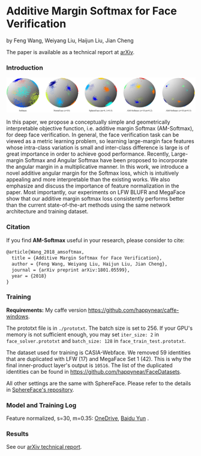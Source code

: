 # Additive Margin Softmax for Face Verification 

by Feng Wang, Weiyang Liu, Haijun Liu, Jian Cheng

The paper is available as a technical report at [arXiv](https://arxiv.org/abs/1801.05599).

### Introduction

![FeatureVis](assets/FeatureVis.png)

In this paper, we propose a conceptually simple and geometrically interpretable objective function, i.e. additive margin Softmax (AM-Softmax), for deep face verification. In general, the face verification task can be viewed as a metric learning problem, so learning large-margin face features whose intra-class variation is small and inter-class difference is large is of great importance in order to achieve good performance. Recently, Large-margin Softmax and Angular Softmax have been proposed to incorporate the angular margin in a multiplicative manner. In this work, we introduce a novel additive angular margin for the Softmax loss, which is intuitively appealing and more interpretable than the existing works. We also emphasize and discuss the importance of feature normalization in the paper. Most importantly, our experiments on LFW BLUFR and MegaFace show that our additive margin softmax loss consistently performs better than the current state-of-the-art methods using the same network architecture and training dataset.

### Citation
If you find **AM-Softmax** useful in your research, please consider to cite:

	@article{Wang_2018_amsoftmax,
	  title = {Additive Margin Softmax for Face Verification},
	  author = {Feng Wang, Weiyang Liu, Haijun Liu, Jian Cheng},
	  journal = {arXiv preprint arXiv:1801.05599},
	  year = {2018}
	}

### Training

**Requirements:** My caffe version https://github.com/happynear/caffe-windows.

The prototxt file is in `./prototxt`. The batch size is set to 256. If your GPU's memory is not sufficient enough, you may set `iter_size: 2` in `face_solver.prototxt` and `batch_size: 128` in `face_train_test.prototxt`.

The dataset used for training is CASIA-Webface. We removed 59 identities that are duplicated with LFW (17) and MegaFace Set 1 (42). This is why the final inner-product layer's output is `10516`. The list of the duplicated identities can be found in https://github.com/happynear/FaceDatasets.

All other settings are the same with SphereFace. Please refer to the details in [SphereFace's repository](https://github.com/wy1iu/sphereface).

### Model and Training Log

Feature normalized, s=30, m=0.35: [OneDrive](https://stduestceducn-my.sharepoint.com/:u:/g/personal/201411020102_std_uestc_edu_cn/ER-9FNdXCXtPlZAwZQwFmW0BdMVUjG8_y9IodYfoHVYXSg?e=QBG13o), [Baidu Yun](https://pan.baidu.com/s/1hulG7QW) .

### Results
See our [arXiv technical report](https://arxiv.org/abs/1801.05599).

